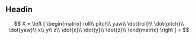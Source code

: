 ## Headin

$$
X = \left [ \begin{matrix}
roll\\
pitch\\
yaw\\
\dot{roll}\\
\dot{pitch}\\
\dot{yaw}\\
x\\
y\\
z\\
\dot{x}\\
\dot{y}\\
\dot{z}\\
\end{matrix}
\right ] = 
$$
